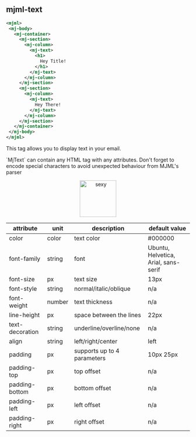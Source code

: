 ## mjml-text

 ```xml
<mjml>
  <mj-body>
    <mj-container>
      <mj-section>
        <mj-column>
          <mj-text>
            <h1>
              Hey Title!
            </h1>
          </mj-text>
        </mj-column>
      </mj-section>
      <mj-section>
        <mj-column>
          <mj-text>
            Hey There!
          </mj-text>
        </mj-column>
      </mj-section>
    </mj-container>
  </mj-body>
</mjml>
 ```

This tag allows you to display text in your email.

<aside class="notice">
`MjText` can contain any HTML tag with any attributes. Don't forget to encode special characters to avoid unexpected behaviour from MJML's parser
</aside>

<p align="center">
  <a href="/try-it-live/text"><img width="100px" src="http://imgh.us/TRYITLIVE.svg" alt="sexy" /></a>
</p>

 attribute        | unit          | description                    | default value
------------------|---------------|--------------------------------|-------------------------------------
 color            | color         | text color                     | #000000
 font-family      | string        | font                           | Ubuntu, Helvetica, Arial, sans-serif
 font-size        | px            | text size                      | 13px
 font-style       | string        | normal/italic/oblique          | n/a
 font-weight      | number        | text thickness                 | n/a
 line-height      | px            | space between the lines        | 22px
 text-decoration  | string        | underline/overline/none        | n/a
 align            | string        | left/right/center              | left
 padding          | px            | supports up to 4 parameters    | 10px 25px
 padding-top      | px            | top offset                     | n/a
 padding-bottom   | px            | bottom offset                  | n/a
 padding-left     | px            | left offset                    | n/a
 padding-right    | px            | right offset                   | n/a
